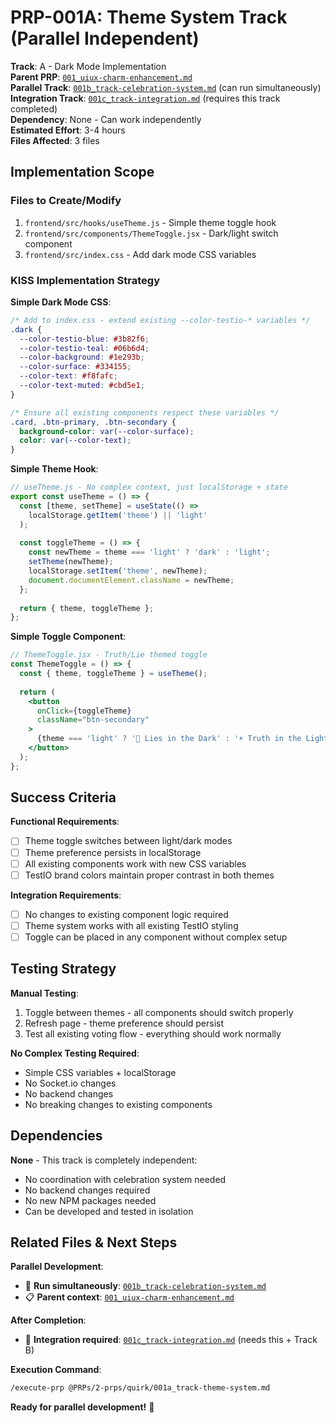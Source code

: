 # PRP-001A: Theme System Track (Parallel Independent)

**Track**: A - Dark Mode Implementation  
**Parent PRP**: [`001_uiux-charm-enhancement.md`](./001_uiux-charm-enhancement.md)  
**Parallel Track**: [`001b_track-celebration-system.md`](./001b_track-celebration-system.md) (can run simultaneously)  
**Integration Track**: [`001c_track-integration.md`](./001c_track-integration.md) (requires this track completed)  
**Dependency**: None - Can work independently  
**Estimated Effort**: 3-4 hours  
**Files Affected**: 3 files  

## Implementation Scope

### Files to Create/Modify
1. `frontend/src/hooks/useTheme.js` - Simple theme toggle hook
2. `frontend/src/components/ThemeToggle.jsx` - Dark/light switch component  
3. `frontend/src/index.css` - Add dark mode CSS variables

### KISS Implementation Strategy

**Simple Dark Mode CSS**:
```css
/* Add to index.css - extend existing --color-testio-* variables */
.dark {
  --color-testio-blue: #3b82f6;
  --color-testio-teal: #06b6d4; 
  --color-background: #1e293b;
  --color-surface: #334155;
  --color-text: #f8fafc;
  --color-text-muted: #cbd5e1;
}

/* Ensure all existing components respect these variables */
.card, .btn-primary, .btn-secondary {
  background-color: var(--color-surface);
  color: var(--color-text);
}
```

**Simple Theme Hook**:
```jsx
// useTheme.js - No complex context, just localStorage + state
export const useTheme = () => {
  const [theme, setTheme] = useState(() => 
    localStorage.getItem('theme') || 'light'
  );
  
  const toggleTheme = () => {
    const newTheme = theme === 'light' ? 'dark' : 'light';
    setTheme(newTheme);
    localStorage.setItem('theme', newTheme);
    document.documentElement.className = newTheme;
  };
  
  return { theme, toggleTheme };
};
```

**Simple Toggle Component**:
```jsx
// ThemeToggle.jsx - Truth/Lie themed toggle
const ThemeToggle = () => {
  const { theme, toggleTheme } = useTheme();
  
  return (
    <button 
      onClick={toggleTheme}
      className="btn-secondary"
    >
      {theme === 'light' ? '🌙 Lies in the Dark' : '☀️ Truth in the Light'}
    </button>
  );
};
```

## Success Criteria

**Functional Requirements**:
- [ ] Theme toggle switches between light/dark modes
- [ ] Theme preference persists in localStorage
- [ ] All existing components work with new CSS variables
- [ ] TestIO brand colors maintain proper contrast in both themes

**Integration Requirements**:
- [ ] No changes to existing component logic required
- [ ] Theme system works with all existing TestIO styling
- [ ] Toggle can be placed in any component without complex setup

## Testing Strategy

**Manual Testing**:
1. Toggle between themes - all components should switch properly
2. Refresh page - theme preference should persist
3. Test all existing voting flow - everything should work normally

**No Complex Testing Required**:
- Simple CSS variables + localStorage  
- No Socket.io changes
- No backend changes
- No breaking changes to existing components

## Dependencies

**None** - This track is completely independent:
- No coordination with celebration system needed
- No backend changes required  
- No new NPM packages needed
- Can be developed and tested in isolation

## Related Files & Next Steps

**Parallel Development**:
- 🎉 **Run simultaneously**: [`001b_track-celebration-system.md`](./001b_track-celebration-system.md) 
- 📋 **Parent context**: [`001_uiux-charm-enhancement.md`](./001_uiux-charm-enhancement.md)

**After Completion**:
- 🔗 **Integration required**: [`001c_track-integration.md`](./001c_track-integration.md) (needs this + Track B)

**Execution Command**:
```bash
/execute-prp @PRPs/2-prps/quirk/001a_track-theme-system.md
```

**Ready for parallel development!** 🚀